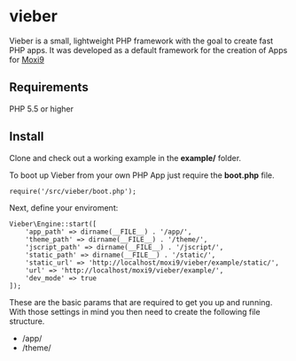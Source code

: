 vieber
======

Vieber is a small, lightweight PHP framework with the goal to create fast PHP apps. It was developed as a default framework
for the creation of Apps for [Moxi9](http://moxi9.com/)

## Requirements

PHP 5.5 or higher

## Install

Clone and check out a working example in the **example/** folder.

To boot up Vieber from your own PHP App just require the **boot.php** file.
```
require('/src/vieber/boot.php');
```

Next, define your enviroment:
```
Vieber\Engine::start([
	'app_path' => dirname(__FILE__) . '/app/',
	'theme_path' => dirname(__FILE__) . '/theme/',
	'jscript_path' => dirname(__FILE__) . '/jscript/',
	'static_path' => dirname(__FILE__) . '/static/',
	'static_url' => 'http://localhost/moxi9/vieber/example/static/',
	'url' => 'http://localhost/moxi9/vieber/example/',
	'dev_mode' => true
]);
```

These are the basic params that are required to get you up and running. With those settings in mind you then
need to create the following file structure.

* /app/
* /theme/
